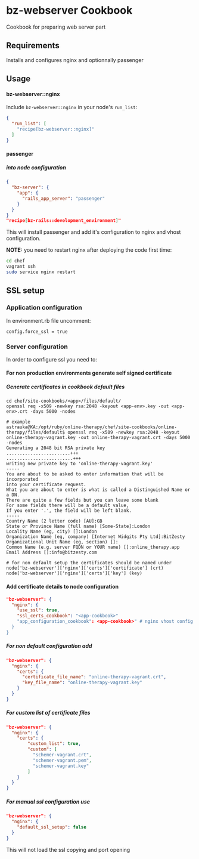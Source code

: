 bz-webserver Cookbook
===============
Cookbook for preparing web server part

Requirements
------------
Installs and configures nginx and optionnally passenger

Usage
-----
#### bz-webserver::nginx

Include `bz-webserver::nginx` in your node's `run_list`:

```json
{
  "run_list": [
    "recipe[bz-webserver::nginx]"
  ]
}
```

#### passenger

##### into node configuration

```json
{
  "bz-server": {
    "app": {
      "rails_app_server": "passenger"
    }
  }
}
"recipe[bz-rails::development_environment]"
```

This will install passenger and add it's configuration to nginx and
vhost configuration.

**NOTE:** you need to restart nginx after deploying the code first time:
```bash
cd chef
vagrant ssh
sudo service nginx restart
```

## SSL setup

### Application configuration

In environment.rb file uncomment:

```
config.force_ssl = true
```

### Server configuration

In order to configure ssl you need to:

#### For non production environments generate self signed certificate

##### Generate certificates in cookbook default files

```
cd chef/site-cookbooks/<app>/files/default/
openssl req -x509 -newkey rsa:2048 -keyout <app-env>.key -out <app-env>.crt -days 5000 -nodes

# example
astrauka@KA:/opt/ruby/online-therapy/chef/site-cookbooks/online-therapy/files/default$ openssl req -x509 -newkey rsa:2048 -keyout online-therapy-vagrant.key -out online-therapy-vagrant.crt -days 5000 -nodes
Generating a 2048 bit RSA private key
........................+++
.........................+++
writing new private key to 'online-therapy-vagrant.key'
-----
You are about to be asked to enter information that will be incorporated
into your certificate request.
What you are about to enter is what is called a Distinguished Name or a DN.
There are quite a few fields but you can leave some blank
For some fields there will be a default value,
If you enter '.', the field will be left blank.
-----
Country Name (2 letter code) [AU]:GB
State or Province Name (full name) [Some-State]:London
Locality Name (eg, city) []:London
Organization Name (eg, company) [Internet Widgits Pty Ltd]:BitZesty
Organizational Unit Name (eg, section) []:
Common Name (e.g. server FQDN or YOUR name) []:online_therapy.app
Email Address []:info@bitzesty.com

# for non default setup the certificates should be named under
node['bz-webserver']['nginx']['certs']['certificate'] (crt)
node['bz-webserver']['nginx']['certs']['key'] (key)
```

#### Add certificate details to node configuration

```json
"bz-webserver": {
  "nginx": {
    "use_ssl": true,
    "ssl_certs_cookbook": "<app-cookbook>"
    "app_configuration_cookbook": <app-cookbook>" # nginx vhost config - defaults to bz-webserver
  }
}
```

##### For non default configuration add

```json
"bz-webserver": {
  "nginx": {
    "certs": {
      "certificate_file_name": "online-therapy-vagrant.crt",
      "key_file_name": "online-therapy-vagrant.key"
    }
  }
}
```

##### For custom list of certificate files

```json
"bz-webserver": {
  "nginx": {
    "certs": {
        "custom_list": true,
        "custom": [
          "schemer-vagrant.crt",
          "schemer-vagrant.pem",
          "schemer-vagrant.key"
        ]
    }
  }
}
```

##### For manual ssl configuration use

```json
"bz-webserver": {
  "nginx": {
    "default_ssl_setup": false
  }
}
```

This will not load the ssl copying and port opening
